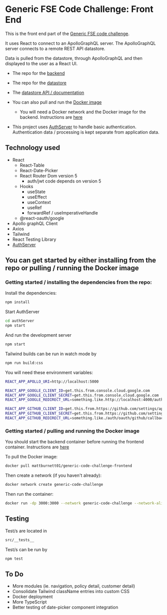 
# Generic FSE Code Challenge: Front End

This is the front end part of the [Generic FSE code challenge](https://github.com/mattburnett-repo/generic-fse-code-challenge/tree/main/).

It uses React to connect to an ApolloGraphQL server. The ApolloGraphQL server connects to a remote REST API datastore.

Data is pulled from the datastore, through ApolloGraphQL and then displayed to the user as a React UI.

* The repo for the [backend](https://github.com/mattburnett-repo/generic-fse-code-challenge/tree/main/backend)
* The repo for the [datastore](https://github.com/mattburnett-repo/feather-fullstack-codechallenge-datastore)
* The [datastore API / documentation](https://feather-datastore.herokuapp.com/api/v1/api-docs/)

* You can also pull and run the [Docker image](https://hub.docker.com/r/mattburnett01/generic-code-challenge-frontend)
  * You will need a Docker network and the Docker image for the backend. Instructions are [here](https://github.com/mattburnett-repo/generic-fse-code-challenge/tree/main/backend) 

* This project uses [AuthServer](https://github.com/mattburnett-repo/authServer) to handle basic authentication. Authentication data / processing is kept separate from application data.

## Technology used
* React
  * React-Table
  * React-Date-Picker
  * React Router Dom version 5
    * auth/jwt code depends on version 5
  * Hooks
    * useState
    * useEffect
    * useContext
    * useRef
    * forwardRef / useImperativeHandle
  * @react-oauth/google
* Apollo graphQL Client
* Axios
* Tailwind
* React Testing Library
* [AuthServer](https://github.com/mattburnett-repo/authServer)
  
## You can get started by either installing from the repo or pulling / running the Docker image
### Getting started / installing the dependencies from the repo:
Install the dependencies:

```bash
npm install
```

Start AuthServer
```bash
cd authServer
npm start
```

And run the development server

```bash
npm start
```

Tailwind builds can be run in watch mode by 
```bash
npm run build:css
```

You will need these environment variables: 
```bash
REACT_APP_APOLLO_URI=http://localhost:5000

REACT_APP_GOOGLE_CLIENT_ID=get.this.from.console.cloud.google.com
REACT_APP_GOOGLE_CLIENT_SECRET=get.this.from.console.cloud.google.com
REACT_APP_GOOGLE_REDIRECT_URL=something.like.http://localhost:4000/auth/google/redirect

REACT_APP_GITHUB_CLIENT_ID=get.this.from.https://github.com/settings/application
REACT_APP_GITHUB_CLIENT_SECRET=get.this.from.https://github.com/settings/application
REACT_APP_GITHUB_REDIRECT_URL=something.like./auth/oauth/github/callback
```

### Getting started / pulling and running the Docker image
You should start the backend container before running the frontend container.  Instructions are [here](https://github.com/mattburnett-repo/generic-fse-code-challenge/tree/main/backend) 

To pull the Docker image:
```bash
docker pull mattburnett01/generic-code-challenge-frontend
```
Then create a network (if you haven't already):
```bash
docker network create generic-code-challenge
```
Then run the container:
```bash
docker run -dp 3000:3000 --network generic-code-challenge --network-alias frontend -e REACT_APP_APOLLO_URI=http://localhost:5000 generic-code-challenge-frontend
```

## Testing
Test/s are located in 
```bash
src/__tests__
```

Test/s can be run by
```bash
npm test
```

## To Do
* More modules (ie. navigation, policy detail, customer detail)
* Consolidate Tailwind className entries into custom CSS 
* Docker deployment
* More TypeScript
* Better testing of date-picker component integration